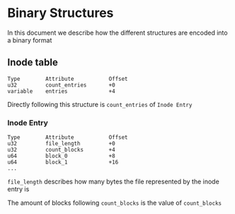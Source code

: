 # Binary Structures
In this document we describe how the different structures are encoded into a binary format

## Inode table
```
Type		Attribute			Offset
u32			count_entries		+0
variable	entries				+4
```
Directly following this structure is `count_entries` of `Inode Entry`

### Inode Entry
```
Type		Attribute			Offset
u32			file_length			+0
u32			count_blocks		+4
u64			block_0				+8
u64			block_1				+16
...
```
`file_length` describes how many bytes the file represented by the inode entry is

The amount of blocks following `count_blocks` is the value of `count_blocks`